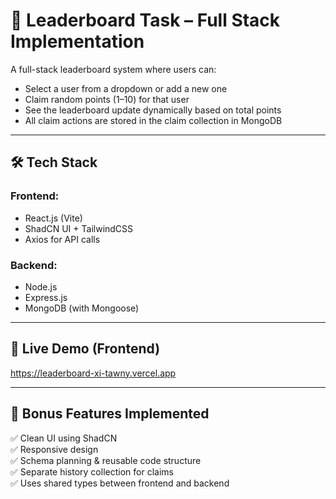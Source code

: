 # 🚀 Leaderboard Task – Full Stack Implementation

A full-stack leaderboard system where users can:
- Select a user from a dropdown or add a new one
- Claim random points (1–10) for that user
- See the leaderboard update dynamically based on total points
- All claim actions are stored in the claim collection in MongoDB

---

## 🛠️ Tech Stack

### Frontend:
- React.js (Vite)
- ShadCN UI + TailwindCSS
- Axios for API calls

### Backend:
- Node.js
- Express.js
- MongoDB (with Mongoose)

---

## 🔗 Live Demo (Frontend)
https://leaderboard-xi-tawny.vercel.app

---

## 📌 Bonus Features Implemented
✅ Clean UI using ShadCN  
✅ Responsive design  
✅ Schema planning & reusable code structure  
✅ Separate history collection for claims  
✅ Uses shared types between frontend and backend

